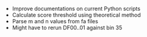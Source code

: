 - Improve documentations on current Python scripts
- Calculate score threshold using theoretical method
- Parse m and n values from fa files
- Might have to rerun DF00..01 against bin 35

